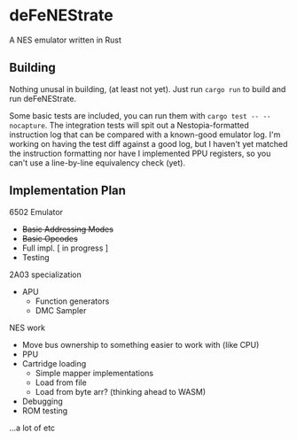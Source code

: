 # deFeNEStrate

A NES emulator written in Rust

## Building

Nothing unusal in building, (at least not yet). Just run `cargo run` to build
and run deFeNEStrate.

Some basic tests are included, you can run them with `cargo test -- --nocapture`.
The integration tests will spit out a Nestopia-formatted instruction log that
can be compared with a known-good emulator log. I'm working on having the test
diff against a good log, but I haven't yet matched the instruction formatting
nor have I implemented PPU registers, so you can't use a line-by-line equivalency
check (yet).

## Implementation Plan

6502 Emulator
 - ~~Basic Addressing Modes~~
 - ~~Basic Opcodes~~
 - Full impl. [ in progress ]
 - Testing

2A03 specialization
 - APU
   - Function generators
   - DMC Sampler

NES work
 - Move bus ownership to something easier to work with (like CPU)
 - PPU
 - Cartridge loading
   - Simple mapper implementations
   - Load from file
   - Load from byte arr? (thinking ahead to WASM)
 - Debugging
 - ROM testing

...a lot of etc